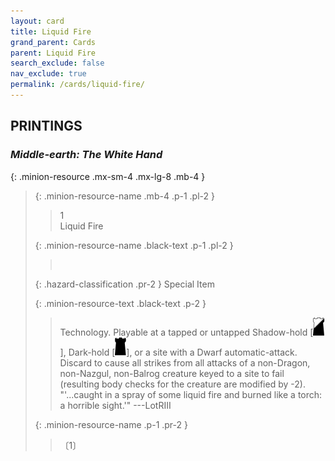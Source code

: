 ```yaml
---
layout: card
title: Liquid Fire
grand_parent: Cards
parent: Liquid Fire
search_exclude: false
nav_exclude: true
permalink: /cards/liquid-fire/
---
```


## PRINTINGS


### _Middle-earth: The White Hand_

{: .minion-resource .mx-sm-4 .mx-lg-8 .mb-4 }
> {: .minion-resource-name .mb-4 .p-1 .pl-2 }
> > <div class="hazard-mp">1</div>
> > <div class="card-name">Liquid Fire</div>
>
> {: .minion-resource-name .black-text .p-1 .pl-2 }
> > &nbsp;
>
> {: .hazard-classification .pr-2 }
> Special Item
>
> {: .minion-resource-text .black-text .p-2 }
> > Technology. Playable at a tapped or untapped Shadow-hold \[![](/assets/images/shadow-hold.svg)], Dark-hold \[![](/assets/images/dark-hold.svg)], or a site with a Dwarf automatic-attack. Discard to cause all strikes from all attacks of a non-Dragon, non-Nazgul, non-Balrog creature keyed to a site to fail (resulting body checks for the creature are modified by -2).  "'...caught in a spray of some liquid fire and burned like a torch: a horrible sight.'" ---LotRIII 
> 
> {: .minion-resource-name .p-1 .pr-2 }
> > <div class="card-shield"></div>
> > <div class="card-corruption-white">〔1〕</div>
